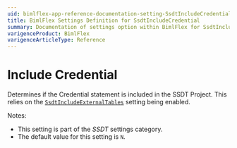 ```yaml
---
uid: bimlflex-app-reference-documentation-setting-SsdtIncludeCredential
title: BimlFlex Settings Definition for SsdtIncludeCredential
summary: Documentation of settings option within BimlFlex for SsdtIncludeCredential
varigenceProduct: BimlFlex
varigenceArticleType: Reference
---
```


# Include Credential

Determines if the Credential statement is included in the SSDT Project. This relies on the [`SsdtIncludeExternalTables`](xref:bimlflex-app-reference-documentation-setting-SsdtIncludeExternalTables) setting being enabled.

Notes:

* This setting is part of the *SSDT* settings category.
* The default value for this setting is `N`.
